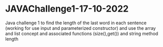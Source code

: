 # JAVAChallenge1-17-10-2022
Java challenge 1 to find the length of the last word in each sentence (working for use input and parameterized constructor) and use the array and list concept and associated functions (size(),get()) and string method length
